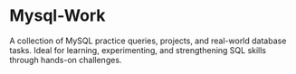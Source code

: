 # Mysql-Work
A collection of MySQL practice queries, projects, and real-world database tasks. Ideal for learning, experimenting, and strengthening SQL skills through hands-on challenges.
